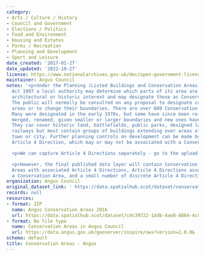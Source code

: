 ```yaml
---
category:
- Arts / Culture / History
- Council and Government
- Elections / Politics
- Food and Environment
- Housing and Estates
- Parks / Recreation
- Planning and Development
- Sport and Leisure
date_created: '2017-01-27'
date_updated: '2022-10-27'
license: https://www.nationalarchives.gov.uk/doc/open-government-licence/version/3/
maintainer: Angus Council
notes: '<p>Under the Planning (Listed Buildings and Conservation Areas) (Scotland)
  Act 1997 a local authority may determine which parts of its area are of special
  architectural or historic interest and may designate these as Conservation Areas.
  The public will normally be consulted on any proposal to designate conservation
  areas or to change their boundaries. There are over 600 Conservation Areas in Scotland.
  Many were designated in the early 1970s, but some have since been re-designated,
  merged, renamed, given smaller or larger boundaries and new ones have been added.
  They can cover historic land, battlefields, public parks, designed landscapes or
  railways but most contain groups of buildings extending over areas of a village,
  town or city. Further planning controls on development can be made by way of an
  Article 4 Direction, which may or may not be associated with a Conservation Area.</p>

  <p>We can capture Article 4 Directions separately - go to the upload for that data.</p>

  <p>However, the final published data layer will contain Conservation Areas, Conservation
  Areas with associated Article 4 Directions, Article 4 Directions associated with
  a Conservation Area, and a small number of discrete Article 4 Direction areas.</p>'
organization: Angus Council
original_dataset_link: ' https://data.spatialhub.scot/dataset/conservation_areas-an'
records: null
resources:
- format: ZIP
  name: Angus Conservation Areas 2016
  url: https://data.spatialhub.scot/dataset/c4c39722-1ddb-4ae8-8804-4c0b93320600/resource/aba92111-232c-43c4-a9ea-47159644f8f4/download/angusconservationareas.zip
- format: No file type
  name: Conservation Areas in Angus Council
  url: https://data.angus.gov.uk/geoserver/inspire/ows?version=2.0.0&
schema: default
title: Conservation Areas - Angus
---
```

